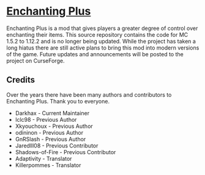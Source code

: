 # [Enchanting Plus](https://www.curseforge.com/minecraft/mc-mods/enchanting-plus)

Enchanting Plus is a mod that gives players a greater degree of control over enchanting their items. This source repository contains the code for MC 1.5.2 to 1.12.2 and is no longer being updated. While the project has taken a long hiatus there are still active plans to bring this mod into modern versions of the game. Future updates and announcements will be posted to the project on CurseForge.

## Credits

Over the years there have been many authors and contributors to Enchanting Plus. Thank you to everyone.

- Darkhax - Current Maintainer
- lclc98 - Previous Author
- Xkyouchoux - Previous Author
- odininon - Previous Author
- GnRSlash - Previous Author
- Jaredlll08 - Previous Contributor
- Shadows-of-Fire - Previous Contributor
- Adaptivity - Translator
- Killerpommes - Translator
